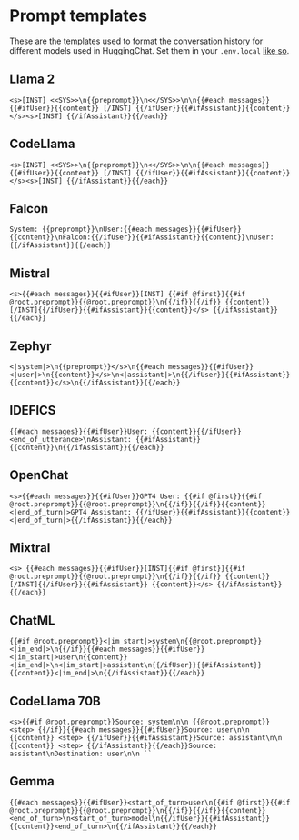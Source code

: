 # Prompt templates

These are the templates used to format the conversation history for different models used in HuggingChat. Set them in your `.env.local` [like so](https://github.com/huggingface/chat-ui#chatprompttemplate).

## Llama 2

```env
<s>[INST] <<SYS>>\n{{preprompt}}\n<</SYS>>\n\n{{#each messages}}{{#ifUser}}{{content}} [/INST] {{/ifUser}}{{#ifAssistant}}{{content}} </s><s>[INST] {{/ifAssistant}}{{/each}}
```

## CodeLlama

```env
<s>[INST] <<SYS>>\n{{preprompt}}\n<</SYS>>\n\n{{#each messages}}{{#ifUser}}{{content}} [/INST] {{/ifUser}}{{#ifAssistant}}{{content}} </s><s>[INST] {{/ifAssistant}}{{/each}}
```

## Falcon

```env
System: {{preprompt}}\nUser:{{#each messages}}{{#ifUser}}{{content}}\nFalcon:{{/ifUser}}{{#ifAssistant}}{{content}}\nUser:{{/ifAssistant}}{{/each}}
```

## Mistral

```env
<s>{{#each messages}}{{#ifUser}}[INST] {{#if @first}}{{#if @root.preprompt}}{{@root.preprompt}}\n{{/if}}{{/if}} {{content}} [/INST]{{/ifUser}}{{#ifAssistant}}{{content}}</s> {{/ifAssistant}}{{/each}}
```

## Zephyr

```env
<|system|>\n{{preprompt}}</s>\n{{#each messages}}{{#ifUser}}<|user|>\n{{content}}</s>\n<|assistant|>\n{{/ifUser}}{{#ifAssistant}}{{content}}</s>\n{{/ifAssistant}}{{/each}}
```

## IDEFICS

```env
{{#each messages}}{{#ifUser}}User: {{content}}{{/ifUser}}<end_of_utterance>\nAssistant: {{#ifAssistant}}{{content}}\n{{/ifAssistant}}{{/each}}
```

## OpenChat

```env
<s>{{#each messages}}{{#ifUser}}GPT4 User: {{#if @first}}{{#if @root.preprompt}}{{@root.preprompt}}\n{{/if}}{{/if}}{{content}}<|end_of_turn|>GPT4 Assistant: {{/ifUser}}{{#ifAssistant}}{{content}}<|end_of_turn|>{{/ifAssistant}}{{/each}}
```

## Mixtral

```env
<s> {{#each messages}}{{#ifUser}}[INST]{{#if @first}}{{#if @root.preprompt}}{{@root.preprompt}}\n{{/if}}{{/if}} {{content}} [/INST]{{/ifUser}}{{#ifAssistant}} {{content}}</s> {{/ifAssistant}}{{/each}}
```

## ChatML

```env
{{#if @root.preprompt}}<|im_start|>system\n{{@root.preprompt}}<|im_end|>\n{{/if}}{{#each messages}}{{#ifUser}}<|im_start|>user\n{{content}}<|im_end|>\n<|im_start|>assistant\n{{/ifUser}}{{#ifAssistant}}{{content}}<|im_end|>\n{{/ifAssistant}}{{/each}}
```

## CodeLlama 70B

```env
<s>{{#if @root.preprompt}}Source: system\n\n {{@root.preprompt}} <step> {{/if}}{{#each messages}}{{#ifUser}}Source: user\n\n {{content}} <step> {{/ifUser}}{{#ifAssistant}}Source: assistant\n\n {{content}} <step> {{/ifAssistant}}{{/each}}Source: assistant\nDestination: user\n\n ``
```

## Gemma

```env
{{#each messages}}{{#ifUser}}<start_of_turn>user\n{{#if @first}}{{#if @root.preprompt}}{{@root.preprompt}}\n{{/if}}{{/if}}{{content}}<end_of_turn>\n<start_of_turn>model\n{{/ifUser}}{{#ifAssistant}}{{content}}<end_of_turn>\n{{/ifAssistant}}{{/each}}
```
